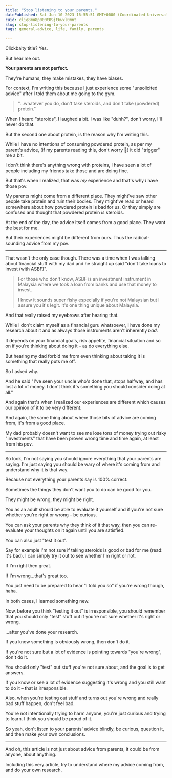 ```yaml
---
title: "Stop listening to your parents."
datePublished: Sat Jun 10 2023 16:55:51 GMT+0000 (Coordinated Universal Time)
cuid: cliq8mu8p000t09jt6wxl0mnt
slug: stop-listening-to-your-parents
tags: general-advice, life, family, parents

---
```


Clickbaity title? Yes.

But hear me out.

**Your parents are not perfect.**

They're humans, they make mistakes, they have biases.

For context, I'm writing this because I just experience some "unsolicited advice" after I told them about me going to the gym.

> "...whatever you do, don't take steroids, and don't take (powdered) protein."

When I heard "steroids", I laughed a bit. I was like "duhh?", don't worry, I'll never do that.

But the second one about protein, is the reason why I'm writing this.

While I have no intentions of consuming powdered protein, as per my parent's advice, (if my parents reading this, don't worry 🤧) it did "trigger" me a bit.

I don't think there's anything wrong with proteins, I have seen a lot of people including my friends take those and are doing fine.

But that's when I realized, that was *my* experience and that's why *I* have those pov.

My parents might come from a different place. They might've saw other people take protein and ruin their bodies. They might've read or heard somewhere about how powdered protein is bad for us. Or they simply are confused and thought that powdered protein *is* steroids.

At the end of the day, the advice itself comes from a good place. They want the best for me.

But their experiences might be different from ours. Thus the radical-sounding advice from my pov.

---

That wasn't the only case though. There was a time when I was talking about financial stuff with my dad and he straight up said "don't take loans to invest (with ASBF)".

> For those who don't know, ASBF is an investment instrument in Malaysia where we took a loan from banks and use that money to invest.
> 
> I know it sounds super fishy especially if you're not Malaysian but I assure you it's legit. It's one thing unique about Malaysia.

And that really raised my eyebrows after hearing that.

While I don't claim myself as a financial guru whatsoever, I have done my research about it and as always those instruments aren't inherently *bad*.

It depends on your financial goals, risk appetite, financial situation and so on if you're thinking about doing it – as do everything else.

But hearing my dad forbid me from even thinking about taking it is something that really puts me off.

So I asked why.

And he said "I've seen your uncle who's done that, stops halfway, and has lost a lot of money. I don't think it's something you should consider doing at all."

And again that's when I realized our experiences are different which causes our opinion of it to be very different.

And again, the same thing about where those bits of advice are coming from, it's from a good place.

My dad probably doesn't want to see me lose tons of money trying out risky "investments" that have been proven wrong time and time again, at least from his pov.

---

So look, I'm not saying you should ignore everything that your parents are saying. I'm just saying you should be wary of where it's coming from and understand why it is that way.

Because not everything your parents say is 100% correct.

Sometimes the things they don't want you to do can be good for you.

They might be wrong, they might be right.

You as an adult should be able to evaluate it yourself and if you're not sure whether you're right or wrong – be curious.

You can ask your parents why they think of it that way, then you can re-evaluate your thoughts on it again until you are satisfied.

You can also just "test it out".

Say for example I'm not sure if taking steroids is good or bad for me (read: it's bad). I can simply try it out to see whether I'm right or not.

If I'm right then great.

If I'm wrong...that's great too.

You just need to be prepared to hear "I told you so" if you're wrong though, haha.

In both cases, I learned something new.

Now, before you think "testing it out" is irresponsible, you should remember that you should only "test" stuff out if you're not sure whether it's right or wrong.

...after you've done your research.

If you know something is obviously wrong, then don't do it.

If you're not sure but a lot of evidence is pointing towards "you're wrong", don't do it.

You should only "test" out stuff you're not sure about, and the goal is to get answers.

If you know or see a lot of evidence suggesting it's wrong and you still want to do it – that is irresponsible.

Also, when you're testing out stuff and turns out you're wrong and really bad stuff happen, don't feel bad.

You're not intentionally trying to harm anyone, you're just curious and trying to learn. I think you should be proud of it.

So yeah, don't listen to your parents' advice blindly, be curious, question it, and then make your own conclusions.

---

And oh, this article is not just about advice from parents, it could be from anyone, about anything.

Including this very article, try to understand where my advice coming from, and do your own research.